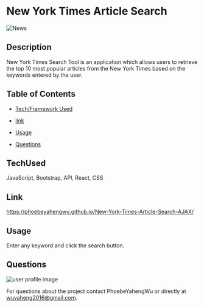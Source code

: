 # New York Times Article Search
![News](https://user-images.githubusercontent.com/52837649/85229306-e8d64e00-b3b6-11ea-996a-f16f090ea355.gif)

## Description
New York Times Search Tool is an application which allows users to retrieve the top 10 most popular articles from the New York Times based on the keywords entered by the user.

## Table of Contents

* [Tech/Framework Used](#TechUsed)

* [link](#Link)

* [Usage](#usage) 

* [Questions](#Questions)


## TechUsed
JavaScript, Bootstrap, API, React, CSS

## Link
https://phoebeyahengwu.github.io/New-York-Times-Article-Search-AJAX/

## Usage
Enter any keyword and click the search button.

## Questions
![user profile image](https://avatars0.githubusercontent.com/u/52837649?v=4)

For questions about the project contact PhoebeYahengWu or directly at wuyaheng2016@gmail.com.

